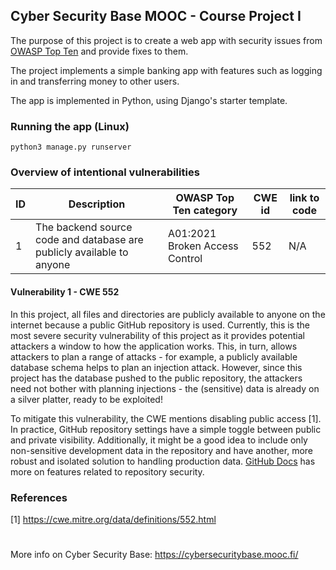 ## Cyber Security Base MOOC - Course Project I

The purpose of this project is to create a web app with security issues from [OWASP Top Ten](https://owasp.org/www-project-top-ten/) and provide fixes to them.

The project implements a simple banking app with features such as logging in and transferring money to other users.

The app is implemented in Python, using Django's starter template.

### Running the app (Linux)

```python3 manage.py runserver```

### Overview of intentional vulnerabilities

| ID | Description      | OWASP Top Ten category | CWE id | link to code |
| -----------------| ---------------- | ---------------------- | ------ | ------------ |
| 1 | The backend source code and database are publicly available to anyone | A01:2021 Broken Access Control | 552 | N/A |

#### Vulnerability 1 - CWE 552

In this project, all files and directories are publicly available to anyone on the internet because a public GitHub repository is used. Currently, this is the most severe security vulnerability of this project as it provides potential attackers a window to how the application works. This, in turn, allows attackers to plan a range of attacks - for example, a publicly available database schema helps to plan an injection attack. However, since this project has the database pushed to the public repository, the attackers need not bother with planning injections - the (sensitive) data is already on a silver platter, ready to be exploited!

To mitigate this vulnerability, the CWE mentions disabling public access [1]. In practice, GitHub repository settings have a simple toggle between public and private visibility. Additionally, it might be a good idea to include only non-sensitive development data in the repository and have another, more robust and isolated solution to handling production data. [GitHub Docs](https://docs.github.com/en/code-security/getting-started/securing-your-repository) has more on features related to repository security.

### References

[1] https://cwe.mitre.org/data/definitions/552.html


#
More info on Cyber Security Base: https://cybersecuritybase.mooc.fi/
